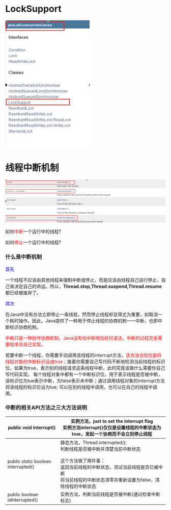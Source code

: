 # LockSupport

![](images/1.LockSupport.png)

# 线程中断机制

![](images/2.线程中断机制.png)

如何<font color = 'red'>中断</font>一个运行中的线程?

如何<font color = 'red'>停止</font>一个运行中的线程?

### 什么是中断机制

<font color = 'blue'>首先</font>

一个线程不应该由其他线程来强制中断或停止，而是应该由线程自己自行停止，自己来决定自己的命运。所以，**Thread.stop,Thread.suspend,Thread.resume** 都已经被废弃了。

<font color = 'blue'>其次</font>

在Java中没有办法立即停止一条线程，然而停止线程却显得尤为重要，如取消一个耗时操作。因此，Java提供了一种用于停止线程的协商机制一一中断，也即中断标识协商机制。

<font color = 'red'>中断只是一种协作协商机制，Java没有给中断增加任何语法，中断的过程完全需要程序员自己实现。</font>

若要中断一个线程，你需要手动调用该线程的interrupt方法，<font color = 'red'>该方法也仅仅是将线程对象的中断标识设成true；</font>接着你需要自己写代码不断地检测当前线程的标识位，如果为true，表示别的线程请求这条线程中断，此时究竟该做什么需要你自己写代码实现。
每个线程对象中都有一个中断标识位，用于表示线程是否被中断，该标识位为tue表示中断，为false表示未中断；通过调用线程对象的interrupt方法将该线程的标识位设为tue; 可以在别的线程中调用，也可以在自己的线程中调用。

### 中断的相关API方法之三大方法说明

| public void interrupt()             | 实例方法，just to set the interrupt flag<br />实例方法interrupt()仅仅是设置线程的中断状态为true，发起一个协商而不会立刻停止线程 |
| ----------------------------------- | ------------------------------------------------------------ |
| public static boolean interrupted() | 静态方法，Thread.interrupted();<br />判断线程是否被中断并清楚当前中断状态<br /><br />这个方法做了两件事：<br />返回当前线程的中断状态，测试当前线程是否已被中断<br />将当前线程的中断状态清零并重新设置为false，清除线程的中断状态 |
| public boolean isInterrupted()      | 实例方法，判断当前线程是否被中断(通过检查中断标志)           |











